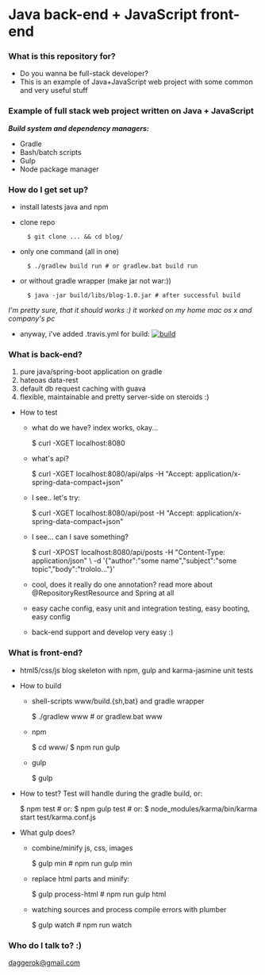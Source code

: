 # Java back-end + JavaScript front-end #

### What is this repository for? ###

* Do you wanna be full-stack developer?
* This is an example of Java+JavaScript web project with some common and very useful stuff

### Example of full stack web project written on Java + JavaScript ###

***Build system and dependency managers:***

* Gradle
* Bash/batch scripts
* Gulp
* Node package manager

### How do I get set up? ###

* install latests java and npm
* clone repo

        $ git clone ... && cd blog/
* only one command (all in one)

        $ ./gradlew build run # or gradlew.bat build run
* or without gradle wrapper (make jar not war:))
        
        $ java -jar build/libs/blog-1.0.jar # after successful build
*I'm pretty sure, that it should works :) it worked on my home mac os x and company's pc*

* anyway, i've added .travis.yml for build: [![build](https://api.travis-ci.org/daggerok/blog.svg?branch=master)](https://api.travis-ci.org/daggerok/blog.svg?branch=master)

### What is back-end? ###
1. pure java/spring-boot application on gradle
2. hateoas data-rest
3. default db request caching with guava
4. flexible, maintainable and pretty server-side on steroids :) 

* How to test
    - what do we have? index works, okay...
        
        $ curl -XGET localhost:8080
    - what's api?
        
        $ curl -XGET localhost:8080/api/alps -H "Accept: application/x-spring-data-compact+json"
    - I see.. let's try:
    
        $ curl -XGET localhost:8080/api/post -H "Accept: application/x-spring-data-compact+json" 
    - I see... can I save something?
     
        $ curl -XPOST localhost:8080/api/posts -H "Content-Type: application/json" \ 
            -d '{"author":"some name","subject":"some topic","body":"trololo..."}'
    - cool, does it really do one annotation? read more about @RepositoryRestResource and Spring at all
    - easy cache config, easy unit and integration testing, easy booting, easy config
    - back-end support and develop very easy :)
    
### What is front-end? ###

* html5/css/js blog skeleton with npm, gulp and karma-jasmine unit tests
* How to build
    - shell-scripts www/build.{sh,bat} and gradle wrapper
    
        $ ./gradlew www # or gradlew.bat www
    - npm
        
        $ cd www/
        $ npm run gulp
    - gulp
        
        $ gulp
* How to test? Test will handle during the gradle build, or:
    
    $ npm test # or:
    $ npm gulp test # or:
    $ node_modules/karma/bin/karma start test/karma.conf.js
* What gulp does?
    - combine/minify js, css, images
        
        $ gulp min # npm run gulp min
    - replace html parts and minify:
        
        $ gulp process-html # npm run gulp html
    - watching sources and process compile errors with plumber
        
        $ gulp watch # npm run watch

### Who do I talk to? :) ###

daggerok@gmail.com
